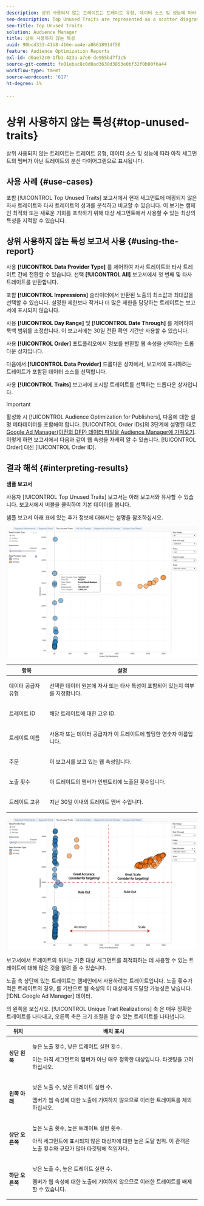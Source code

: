 ```yaml
---
description: 상위 사용되지 않는 트레이트는 트레이트 유형, 데이터 소스 및 성능에 따라 아직 세그먼트의 멤버가 아닌 트레이트의 분산 다이어그램으로 표시됩니다.
seo-description: Top Unused Traits are represented as a scatter diagram of traits that are not yet members of a segment, based on trait type, data source, and performance.
seo-title: Top Unused Traits
solution: Audience Manager
title: 상위 사용하지 않는 특성
uuid: 90bcd333-41b8-416e-aa4e-a8661891df50
feature: Audience Optimization Reports
exl-id: d0ae72c0-1fb1-423a-a7e6-de955bd7f3c5
source-git-commit: fe01ebac8c0d0ad3630d3853e0bf32f0b00f6a44
workflow-type: tm+mt
source-wordcount: '617'
ht-degree: 1%

---
```


# 상위 사용하지 않는 특성{#top-unused-traits}

상위 사용되지 않는 트레이트는 트레이트 유형, 데이터 소스 및 성능에 따라 아직 세그먼트의 멤버가 아닌 트레이트의 분산 다이어그램으로 표시됩니다.

## 사용 사례 {#use-cases}

포함 [!UICONTROL Top Unused Traits] 보고서에서 현재 세그먼트에 매핑되지 않은 자사 트레이트와 타사 트레이트의 성과를 분석하고 비교할 수 있습니다. 이 보기는 캠페인 최적화 또는 새로운 기회를 포착하기 위해 대상 세그먼트에서 사용할 수 있는 최상의 특성을 지적할 수 있습니다.

## 상위 사용하지 않는 특성 보고서 사용 {#using-the-report}

사용 **[!UICONTROL Data Provider Type]** 를 제어하여 자사 트레이트와 타사 트레이트 간에 전환할 수 있습니다. 선택 **[!UICONTROL All]** 보고서에서 첫 번째 및 타사 트레이트를 반환합니다.

포함 **[!UICONTROL Impressions]** 슬라이더에서 반환된 노출의 최소값과 최대값을 선택할 수 있습니다. 설정한 제한보다 작거나 더 많은 제한을 담당하는 트레이트는 보고서에 표시되지 않습니다.

사용 **[!UICONTROL Day Range]** 및 **[!UICONTROL Date Through]** 를 제어하여 룩백 범위를 조정합니다. 이 보고서에는 30일 전환 확인 기간만 사용할 수 있습니다.

사용 **[!UICONTROL Order]** 포트폴리오에서 정보를 반환할 웹 속성을 선택하는 드롭다운 상자입니다.

다음에서 **[!UICONTROL Data Provider]** 드롭다운 상자에서, 보고서에 표시하려는 트레이트가 포함된 데이터 소스를 선택합니다.

사용 **[!UICONTROL Traits]** 보고서에 표시할 트레이트를 선택하는 드롭다운 상자입니다.

>[!IMPORTANT]
>
>활성화 시 [!UICONTROL Audience Optimization for Publishers], 다음에 대한 설명 메타데이터를 포함해야 합니다. [!UICONTROL Order IDs]의 3단계에 설명된 대로 [Google Ad Manager(이전의 DFP) 데이터 파일을 Audience Manager에 가져오기](../../../reporting/audience-optimization-reports/aor-publishers/import-dfp.md). 이렇게 하면 보고서에서 다음과 같이 웹 속성을 자세히 알 수 있습니다. [!UICONTROL Order] 대신 [!UICONTROL Order ID].

## 결과 해석 {#interpreting-results}

**샘플 보고서**

사용자 [!UICONTROL Top Unused Traits] 보고서는 아래 보고서와 유사할 수 있습니다. 보고서에서 버블을 클릭하여 기본 데이터를 봅니다.

샘플 보고서 아래 표에 있는 추가 정보에 대해서는 설명을 참조하십시오.

![](assets/publisher_unused_traits.png)

<table id="table_AFE2540583C34835B04584693ADFD26A"> 
 <thead> 
  <tr> 
   <th colname="col1" class="entry"> 항목 </th> 
   <th colname="col2" class="entry"> 설명 </th> 
  </tr>
 </thead>
 <tbody> 
  <tr> 
   <td colname="col1"> <p><span class="wintitle"> 데이터 공급자 유형</span> </p> </td> 
   <td colname="col2"> <p>선택한 데이터 원본에 자사 또는 타사 특성이 포함되어 있는지 여부를 지정합니다. </p> </td> 
  </tr> 
  <tr> 
   <td colname="col1"> <p><span class="wintitle"> 트레이트 ID</span> </p> </td> 
   <td colname="col2"> <p>해당 트레이트에 대한 고유 ID. </p> </td> 
  </tr> 
  <tr> 
   <td colname="col1"> <p><span class="wintitle"> 트레이트 이름</span> </p> </td> 
   <td colname="col2"> <p>사용자 또는 데이터 공급자가 이 트레이트에 할당한 영숫자 이름입니다. </p> </td> 
  </tr> 
  <tr> 
   <td colname="col1"> <p><span class="wintitle"> 주문</span> </p> </td> 
   <td colname="col2"> <p>이 보고서를 보고 있는 웹 속성입니다. </p> </td> 
  </tr> 
  <tr> 
   <td colname="col1"> <p><span class="wintitle"> 노출 횟수</span> </p> </td> 
   <td colname="col2"> <p>이 트레이트의 멤버가 인벤토리에 노출된 횟수입니다. </p> </td> 
  </tr> 
  <tr> 
   <td colname="col1"> <p><span class="wintitle"> 트레이트 고유</span> </p> </td> 
   <td colname="col2"> <p>지난 30일 이내의 트레이트 멤버 수입니다. </p> </td> 
  </tr> 
 </tbody> 
</table>

![](assets/publisher_unused_traits_final.png)

보고서에서 트레이트의 위치는 기존 대상 세그먼트를 최적화하는 데 사용할 수 있는 트레이트에 대해 많은 것을 알려 줄 수 있습니다.

노출 축 상단에 있는 트레이트는 캠페인에서 사용하려는 트레이트입니다. 노출 횟수가 적은 트레이트의 경우, 를 기반으로 웹 속성의 이 대상에게 도달할 가능성은 낮습니다. [!DNL Google Ad Manager] 데이터.

의 왼쪽을 보십시오. [!UICONTROL Unique Trait Realizations] 축 은 매우 정확한 트레이트를 나타내고, 오른쪽 축은 크기 조절을 할 수 있는 트레이트를 나타냅니다.

<table id="table_A29253B30DFA4CD7B3B7C320DE0BDEA4"> 
 <thead> 
  <tr> 
   <th colname="col1" class="entry"> 위치 </th> 
   <th colname="col2" class="entry"> 배치 표시 </th> 
  </tr> 
 </thead>
 <tbody> 
  <tr> 
   <td colname="col1"> <p> <b>상단 왼쪽</b> </p> </td> 
   <td colname="col2"> <p>높은 노출 횟수, 낮은 트레이트 실현 횟수. </p> <p>이는 아직 세그먼트의 멤버가 아닌 매우 정확한 대상입니다. 타겟팅을 고려하십시오. </p> </td> 
  </tr> 
  <tr> 
   <td colname="col1"> <p> <b>왼쪽 아래</b> </p> </td> 
   <td colname="col2"> <p>낮은 노출 수, 낮은 트레이트 실현 수. </p> <p> 멤버가 웹 속성에 대한 노출에 기여하지 않으므로 이러한 트레이트를 제외하십시오. </p> </td> 
  </tr> 
  <tr> 
   <td colname="col1"> <p> <b>상단 오른쪽</b> </p> </td> 
   <td colname="col2"> <p>높은 노출 횟수, 높은 트레이트 실현 횟수. </p> <p>아직 세그먼트에 표시되지 않은 대상자에 대한 높은 도달 범위. 이 관객은 노출 횟수와 규모가 많아 타깃팅에 적임자다. </p> </td> 
  </tr> 
  <tr> 
   <td colname="col1"> <p> <b>하단 오른쪽</b> </p> </td> 
   <td colname="col2"> <p>낮은 노출 수, 높은 트레이트 실현 수. </p> <p> 멤버가 웹 속성에 대한 노출에 기여하지 않으므로 이러한 트레이트를 배제할 수 있습니다. </p> </td> 
  </tr> 
 </tbody> 
</table>

